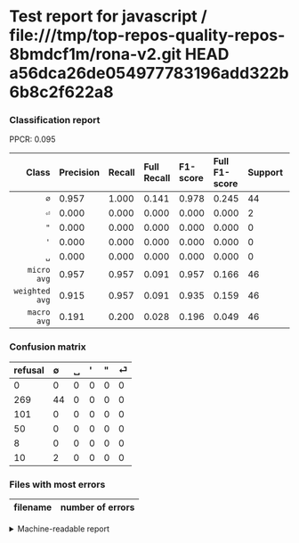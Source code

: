 # Test report for javascript / file:///tmp/top-repos-quality-repos-8bmdcf1m/rona-v2.git HEAD a56dca26de054977783196add322b6b8c2f622a8

### Classification report

PPCR: 0.095

| Class | Precision | Recall | Full Recall | F1-score | Full F1-score | Support | Full Support | PPCR |
|------:|:----------|:-------|:------------|:---------|:---------|:--------|:-------------|:-----|
| `∅` | 0.957| 1.000| 0.141| 0.978| 0.245| 44| 313| 0.141 |
| `⏎` | 0.000| 0.000| 0.000| 0.000| 0.000| 2| 12| 0.167 |
| `"` | 0.000| 0.000| 0.000| 0.000| 0.000| 0| 8| 0.000 |
| `'` | 0.000| 0.000| 0.000| 0.000| 0.000| 0| 50| 0.000 |
| `␣` | 0.000| 0.000| 0.000| 0.000| 0.000| 0| 101| 0.000 |
| `micro avg` | 0.957| 0.957| 0.091| 0.957| 0.166| 46| 484| 0.095 |
| `weighted avg` | 0.915| 0.957| 0.091| 0.935| 0.159| 46| 484| 0.095 |
| `macro avg` | 0.191| 0.200| 0.028| 0.196| 0.049| 46| 484| 0.095 |

### Confusion matrix

|refusal|  ∅| ␣| '| "| ⏎| 
|:---|:---|:---|:---|:---|:---|
|0 |0 |0 |0 |0 |0 |
|269 |44 |0 |0 |0 |0 |
|101 |0 |0 |0 |0 |0 |
|50 |0 |0 |0 |0 |0 |
|8 |0 |0 |0 |0 |0 |
|10 |2 |0 |0 |0 |0 |

### Files with most errors

| filename | number of errors|
|:----:|:-----|

<details>
    <summary>Machine-readable report</summary>
```json
{
  "cl_report": {"\"": {"f1-score": 0.0, "precision": 0.0, "recall": 0.0, "support": 0}, "\u0027": {"f1-score": 0.0, "precision": 0.0, "recall": 0.0, "support": 0}, "macro avg": {"f1-score": 0.19555555555555554, "precision": 0.19130434782608696, "recall": 0.2, "support": 46}, "micro avg": {"f1-score": 0.9565217391304348, "precision": 0.9565217391304348, "recall": 0.9565217391304348, "support": 46}, "weighted avg": {"f1-score": 0.9352657004830917, "precision": 0.9149338374291116, "recall": 0.9565217391304348, "support": 46}, "\u2205": {"f1-score": 0.9777777777777777, "precision": 0.9565217391304348, "recall": 1.0, "support": 44}, "\u23ce": {"f1-score": 0.0, "precision": 0.0, "recall": 0.0, "support": 2}, "\u2423": {"f1-score": 0.0, "precision": 0.0, "recall": 0.0, "support": 0}},
  "cl_report_full": {"\"": {"f1-score": 0.0, "precision": 0.0, "recall": 0.0, "support": 8}, "\u0027": {"f1-score": 0.0, "precision": 0.0, "recall": 0.0, "support": 50}, "macro avg": {"f1-score": 0.04902506963788301, "precision": 0.19130434782608696, "recall": 0.028115015974440893, "support": 484}, "micro avg": {"f1-score": 0.16603773584905662, "precision": 0.9565217391304348, "recall": 0.09090909090909091, "support": 484}, "weighted avg": {"f1-score": 0.158521144593568, "precision": 0.6185770750988143, "recall": 0.09090909090909091, "support": 484}, "\u2205": {"f1-score": 0.24512534818941503, "precision": 0.9565217391304348, "recall": 0.14057507987220447, "support": 313}, "\u23ce": {"f1-score": 0.0, "precision": 0.0, "recall": 0.0, "support": 12}, "\u2423": {"f1-score": 0.0, "precision": 0.0, "recall": 0.0, "support": 101}},
  "ppcr": 0.09504132231404959
}
```
</details>
